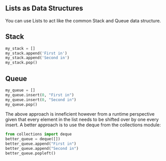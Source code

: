 ## Lists as Data Structures

You can use Lists to act like the common Stack and Queue data structure.

## Stack

```python
my_stack = []
my_stack.append('First in')
my_stack.append('Second in')
my_stack.pop()
```

## Queue

```python
my_queue = []
my_queue.insert(0, "First in")
my_queue.insert(0, "Second in")
my_queue.pop()
```

The above approach is inneficient however from a runtime perspective given that every element in the list needs to be shifted over by one every insert. A better approach is to use the deque from the collections module:

```python
from collections import deque
better_queue = deque([])
better_queue.append("First in")
better_queue.append("Second in")
better_queue.popleft()
```